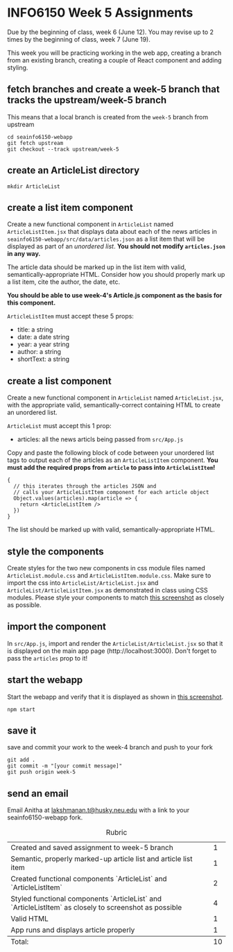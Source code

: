# INFO6150 Week 5 Assignments
Due by the beginning of class, week 6 (June 12).
You may revise up to 2 times by the beginning of class, week 7 (June 19).

This week you will be practicing working in the web app, creating a branch from an existing branch, creating a couple of React component and adding styling. 

## fetch branches and create a week-5 branch that tracks the upstream/week-5 branch
This means that a local branch is created from the `week-5` branch from upstream
```
cd seainfo6150-webapp
git fetch upstream
git checkout --track upstream/week-5
```

## create an ArticleList directory
```
mkdir ArticleList
```

## create a list item component
Create a new functional component in `ArticleList` named `ArticleListItem.jsx` that displays data about each of the news articles in `seainfo6150-webapp/src/data/articles.json` as a list item that will be displayed as part of an *unordered list*. **You should not modify `articles.json` in any way.**

The article data should be marked up in the list item with valid, semantically-appropriate HTML. Consider how you should properly mark up a list item, cite the author, the date, etc.

**You should be able to use week-4's Article.js component as the basis for this component.**

`ArticleListItem` must accept these 5 props:
* title: a string
* date: a date string
* year: a year string
* author: a string
* shortText: a string

## create a list component
Create a new functional component in `ArticleList` named `ArticleList.jsx`, with the appropriate valid, semantically-correct containing HTML to create an unordered list.

`ArticleList` must accept this 1 prop:
* articles: all the news articls being passed from `src/App.js`


Copy and paste the following block of code between your unordered list tags to output each of the articles as an `ArticleListItem` component. **You must add the required props from `article` to pass into `ArticleListItem`!**

```
{
  // this iterates through the articles JSON and
  // calls your ArticleListItem component for each article object
  Object.values(articles).map(article => {
    return <ArticleListItem />
  })
}
```

The list should be marked up with valid, semantically-appropriate HTML. 

## style the components
Create styles for the two new components in css module files named `ArticleList.module.css` and `ArticleListItem.module.css`. Make sure to import the css into `ArticleList/ArticleList.jsx` and `ArticleList/ArticleListItem.jsx` as demonstrated in class using CSS modules. Please style your components to match <a href="./week-5-list.png">this screenshot</a> as closely as possible.

## import the component
In `src/App.js`, import and render the `ArticleList/ArticleList.jsx` so that it is displayed on the main app page (http://localhost:3000). Don't forget to pass the `articles` prop to it!

## start the webapp
Start the webapp and verify that it is displayed as shown in <a href="./week-5-list.png">this screenshot</a>.
```
npm start
```

## save it 
save and commit your work to the week-4 branch and push to your fork
```
git add . 
git commit -m "[your commit message]"
git push origin week-5
```

## send an email 
Email Anitha at lakshmanan.t@husky.neu.edu with a link to your seainfo6150-webapp fork. 


<table>
  <caption>Rubric</caption>
  <tbody>
    <tr>
      <td>Created and saved assignment to week-5 branch</td>
      <td>1</td>
    </tr>
    <tr>
      <td>Semantic, properly marked-up article list and article list item</td>
      <td>1</td>
    </tr>
    <tr>
      <td>Created functional components `ArticleList` and `ArticleListItem`</td>
      <td>2</td>
    </tr>
    <tr>
      <td>Styled functional components `ArticleList` and `ArticleListItem` as closely to screenshot as possible</td>
      <td>4</td>
    </tr>
    <tr>
      <td>Valid HTML</td>
      <td>1</td>
    </tr>
    <tr>
      <td>App runs and displays article properly</td>
      <td>1</td>
    </tr>
  </tbody>
  <tfoot>
    <td>Total:</td>
    <td>10</td>
  </tfoot>
</table>

